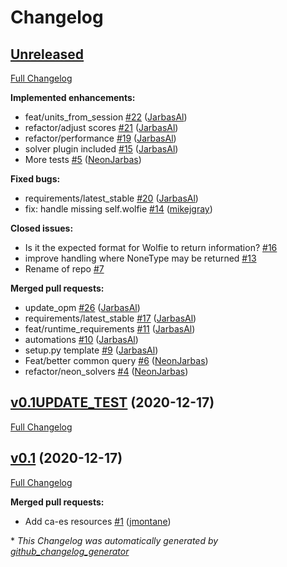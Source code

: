 # Changelog

## [Unreleased](https://github.com/OpenVoiceOS/skill-ovos-wolfie/tree/HEAD)

[Full Changelog](https://github.com/OpenVoiceOS/skill-ovos-wolfie/compare/v0.1UPDATE_TEST...HEAD)

**Implemented enhancements:**

- feat/units\_from\_session [\#22](https://github.com/OpenVoiceOS/skill-ovos-wolfie/pull/22) ([JarbasAl](https://github.com/JarbasAl))
- refactor/adjust scores [\#21](https://github.com/OpenVoiceOS/skill-ovos-wolfie/pull/21) ([JarbasAl](https://github.com/JarbasAl))
- refactor/performance [\#19](https://github.com/OpenVoiceOS/skill-ovos-wolfie/pull/19) ([JarbasAl](https://github.com/JarbasAl))
- solver plugin included [\#15](https://github.com/OpenVoiceOS/skill-ovos-wolfie/pull/15) ([JarbasAl](https://github.com/JarbasAl))
- More tests [\#5](https://github.com/OpenVoiceOS/skill-ovos-wolfie/pull/5) ([NeonJarbas](https://github.com/NeonJarbas))

**Fixed bugs:**

- requirements/latest\_stable [\#20](https://github.com/OpenVoiceOS/skill-ovos-wolfie/pull/20) ([JarbasAl](https://github.com/JarbasAl))
- fix: handle missing self.wolfie [\#14](https://github.com/OpenVoiceOS/skill-ovos-wolfie/pull/14) ([mikejgray](https://github.com/mikejgray))

**Closed issues:**

- Is it the expected format for Wolfie to return information? [\#16](https://github.com/OpenVoiceOS/skill-ovos-wolfie/issues/16)
- improve handling where NoneType may be returned [\#13](https://github.com/OpenVoiceOS/skill-ovos-wolfie/issues/13)
- Rename of repo [\#7](https://github.com/OpenVoiceOS/skill-ovos-wolfie/issues/7)

**Merged pull requests:**

- update\_opm [\#26](https://github.com/OpenVoiceOS/skill-ovos-wolfie/pull/26) ([JarbasAl](https://github.com/JarbasAl))
- requirements/latest\_stable [\#17](https://github.com/OpenVoiceOS/skill-ovos-wolfie/pull/17) ([JarbasAl](https://github.com/JarbasAl))
- feat/runtime\_requirements [\#11](https://github.com/OpenVoiceOS/skill-ovos-wolfie/pull/11) ([JarbasAl](https://github.com/JarbasAl))
- automations [\#10](https://github.com/OpenVoiceOS/skill-ovos-wolfie/pull/10) ([JarbasAl](https://github.com/JarbasAl))
- setup.py template [\#9](https://github.com/OpenVoiceOS/skill-ovos-wolfie/pull/9) ([JarbasAl](https://github.com/JarbasAl))
- Feat/better common query [\#6](https://github.com/OpenVoiceOS/skill-ovos-wolfie/pull/6) ([NeonJarbas](https://github.com/NeonJarbas))
- refactor/neon\_solvers [\#4](https://github.com/OpenVoiceOS/skill-ovos-wolfie/pull/4) ([NeonJarbas](https://github.com/NeonJarbas))

## [v0.1UPDATE_TEST](https://github.com/OpenVoiceOS/skill-ovos-wolfie/tree/v0.1UPDATE_TEST) (2020-12-17)

[Full Changelog](https://github.com/OpenVoiceOS/skill-ovos-wolfie/compare/v0.1...v0.1UPDATE_TEST)

## [v0.1](https://github.com/OpenVoiceOS/skill-ovos-wolfie/tree/v0.1) (2020-12-17)

[Full Changelog](https://github.com/OpenVoiceOS/skill-ovos-wolfie/compare/96a996caf6480c9a38d0c8ace843b86629d30446...v0.1)

**Merged pull requests:**

- Add ca-es resources [\#1](https://github.com/OpenVoiceOS/skill-ovos-wolfie/pull/1) ([jmontane](https://github.com/jmontane))



\* *This Changelog was automatically generated by [github_changelog_generator](https://github.com/github-changelog-generator/github-changelog-generator)*
